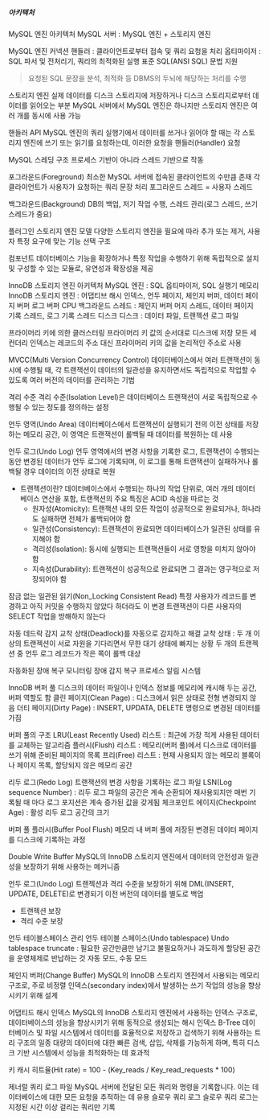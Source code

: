 ##### 아키텍처


MySQL 엔진 아키텍처
  MySQL 서버 : MySQL 엔진 + 스토리지 엔진

MySQL 엔진
   커넥션 핸들러 : 클라이언트로부터 접속 및 쿼리 요청을 처리
   옵티마이저 : SQL 파서 및 전처리기, 쿼리의 최적화된 실행
   표준 SQL(ANSI SQL) 문법 지원
   > 요청된 SQL 문장을 분석, 최적화 등 DBMS의 두뇌에 해당하는 처리를 수행

스토리지 엔진
  실제 데이터를 디스크 스토리지에 저장하거나 디스크 스토리지로부터 데이터를 읽어오는 부분
  MySQL 서버에서 MySQL 엔진은 하나지만 스토리지 엔진은 여러 개를 동시에 사용 가능

핸들러 API
  MySQL 엔진의 쿼리 실행기에서 데이터를 쓰거나 읽어야 할 때는 각 스토리지 엔진에 쓰기 또는 읽기를 요청하는데, 이러한 요청을 핸들러(Handler) 요청

MySQL 스레딩 구조
  프로세스 기반이 아니라 스레드 기반으로 작동
  
  포그라운드(Foreground)
    최소한 MySQL 서버에 접속된 클라이언트의 수만큼 존재
    각 클라이언트가 사용자가 요청하는 쿼리 문장 처리
    포그라운드 스레드 = 사용자 스레드
    
  백그라운드(Background)
    DB의 백업, 저기 작업 수행, 스레드 관리(로그 스레드, 쓰기 스레드가 중요)

  플러그인 스토리지 엔진 모델
    다양한 스토리지 엔진을 필요에 따라 추가 또는 제거, 사용자 특정 요구에 맞는 기능 선택 구조

  컴포넌트
     데이터베이스 기능을 확장하거나 특정 작업을 수행하기 위해 독립적으로 설치 및 구성할 수 있는 모듈로, 유연성과 확장성을 제공

InnoDB 스토리지 엔진 아키텍처
  MySQL 엔진 : SQL 옵티마이저, SQL 실행기
  메모리
    InnoDB 스토리지 엔진 : 어댑티브 해시 인덱스, 언두 페이지, 체인지 버퍼, 데이터 페이지 버퍼
    로그 버퍼
  CPU
    백그라운드 스레드 : 체인지 버퍼 머지 스레드, 데이터 페이지 기록 스레드, 로그 기록 스레드
  디스크
    디스크 : 데이터 파일, 트랜젝션 로그 파일

프라이머리 키에 의한 클러스터링
  프라이머리 키 값의 순서대로 디스크에 저장
  모든 세컨더리 인덱스는 레코드의 주소 대신 프라이머리 키의 값을 논리적인 주소로 사용

MVCC(Multi Version Concurrency Control)
  데이터베이스에서 여러 트랜잭션이 동시에 수행될 때, 각 트랜잭션이 데이터의 일관성을 유지하면서도 독립적으로 작업할 수 있도록 여러 버전의 데이터를 관리하는 기법

격리 수준
  격리 수준(Isolation Level)은 데이터베이스 트랜잭션이 서로 독립적으로 수행될 수 있는 정도를 정의하는 설정

언두 영역(Undo Area)
   데이터베이스에서 트랜잭션이 실행되기 전의 이전 상태를 저장하는 메모리 공간, 이 영역은 트랜잭션이 롤백될 때 데이터를 복원하는 데 사용

 언두 로그(Undo Log)
   언두 영역에서의 변경 사항을 기록한 로그, 트랜잭션이 수행되는 동안 변경된 데이터가 언두 로그에 기록되며, 이 로그를 통해 트랜잭션이 실패하거나 롤백될 경우 데이터의 이전 상태로 복원
   
* 트랜젝션이란?
    데이터베이스에서 수행되는 하나의 작업 단위로, 여러 개의 데이터베이스 연산을 포함, 트랜잭션의 주요 특징은 ACID 속성을 따르는 것
    * 원자성(Atomicity): 트랜잭션 내의 모든 작업이 성공적으로 완료되거나, 하나라도 실패하면 전체가 롤백되어야 함
    * 일관성(Consistency): 트랜잭션이 완료되면 데이터베이스가 일관된 상태를 유지해야 함
    * 격리성(Isolation): 동시에 실행되는 트랜잭션들이 서로 영향을 미치지 않아야 함
    * 지속성(Durability): 트랜잭션이 성공적으로 완료되면 그 결과는 영구적으로 저장되어야 함

잠금 없는 일관된 읽기(Non_Locking Consistent Read)
  특정 사용자가 레코드를 변경하고 아직 커밋을 수행하지 않았다 하더라도 이 변경 트랜잭션이 다른 사용자의 SELECT 작업을 방해하지 않는다

자동 데드락 감지
  교착 상태(Deadlock)를 자동으로 감지하고 해결
  교착 상태 : 두 개 이상의 트랜젝션이 서로 자원을 기다리면서 무한 대기 상태에 빠지는 상황
  두 개의 트랜젝션 중 언두 로그 레코드가 작은 쪽이 롤백 대상

자동화된 장애 복구
  모니터링
  장애 감지
  복구 프로세스
  알림 시스템

InnoDB 버퍼 풀
  디스크의 데이터 파일이나 인덱스 정보를 메모리에 캐시해 두는 공간, 버퍼 역할도 함
  클린 페이지(Clean Page) : 디스크에서 읽은 상태로 전형 변경되지 않음
  더티 페이지(Dirty Page) : INSERT, UPDATA, DELETE 명령으로 변경된 데이터를 가짐

버퍼 풀의 구조
  LRU(Least Recently Used) 리스트 : 최근에 가장 적게 사용된 데이터를 교체하는 알고리즘
  플러시(Flush) 리스트 : 메모리(버퍼 풀)에서 디스크로 데이터를 쓰기 위해 준비된 페이지의 목록
  프리(Free) 리스트 : 현재 사용되지 않는 메모리 블록이나 페이지 목록, 할당되지 않은 메모리 공간

리두 로그(Redo Log)
  트랜잭션의 변경 사항을 기록하는 로그 파일
  LSN(Log sequence Number) : 리두 로그 파일의 공간은 계속 순환되어 재사용되지만 매번 기록될 때 마다 로그 포지션은 계속 증가된 값을 갖게됨
  체크포인트 에이지(Checkpoint Age) : 활성 리두 로그 공간의 크기

버퍼 풀 플러시(Buffer Pool Flush)
  메모리 내 버퍼 풀에 저장된 변경된 데이터 페이지를 디스크에 기록하는 과정

Double Write Buffer
  MySQL의 InnoDB 스토리지 엔진에서 데이터의 안전성과 일관성을 보장하기 위해 사용하는 메커니즘

언두 로그(Undo Log)
  트랜젝션과 격리 수준을 보장하기 위해 DML(INSERT, UPDATE, DELETE)로 변경되기 이전 버전의 데이터를 별도로 백업
  * 트랜젝션 보장
  * 격리 수준 보장

언두 테이블스페이스 관리
  언두 테이블 스페이스(Undo tablespace)
  Undo tablespace truncate : 필요한 공간만큼만 남기고 불필요하거나 과도하게 할당된 공간을 운영체제로 반납하는 것
    자동 모드, 수동 모드

체인지 버퍼(Change Buffer)
  MySQL의 InnoDB 스토리지 엔진에서 사용되는 메모리 구조로, 주로 비정렬 인덱스(secondary index)에서 발생하는 쓰기 작업의 성능을 향상시키기 위해 설계

어댑티드 해시 인덱스
  MySQL의 InnoDB 스토리지 엔진에서 사용하는 인덱스 구조로, 데이터베이스의 성능을 향상시키기 위해 동적으로 생성되는 해시 인덱스
  B-Tree
    데이터베이스 및 파일 시스템에서 데이터를 효율적으로 저장하고 검색하기 위해 사용하는 트리 구조의 일종
    대량의 데이터에 대한 빠른 검색, 삽입, 삭제를 가능하게 하며, 특히 디스크 기반 시스템에서 성능을 최적화하는 데 효과적

키 캐시 히트율(Hit rate) = 100 - (Key_reads / Key_read_requests * 100)

제너럴 쿼리 로그 파일
  MySQL 서버에 전달된 모든 쿼리와 명령을 기록합니다. 이는 데이터베이스에 대한 모든 요청을 추적하는 데 유용
슬로우 쿼리 로그
  슬로우 쿼리 로그는 지정된 시간 이상 걸리는 쿼리만 기록
